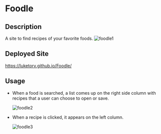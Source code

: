 # Foodle
## Description
A site to find recipes of your favorite foods.
![foodle1](https://user-images.githubusercontent.com/104324965/176089631-01185fe2-dcfb-4d2b-9766-4992e940dbfa.jpg)

## Deployed Site
https://luketorv.github.io/Foodle/
## Usage
<ul>
<li>
<a>When a food is searched, a list comes up on the right side column with recipes that a user can choose to open or save.</a>
 
 ![foodle2](https://user-images.githubusercontent.com/104324965/176089660-65822394-afa6-41b8-a25e-87ac2f960c5f.jpg)

  
</li>
<li>
<a>When a recipe is clicked, it appears on the left column. </a>

![foodle3](https://user-images.githubusercontent.com/104324965/176089759-3b995495-4d6c-44be-8557-6b701dc64a34.jpg)


</li>
 
